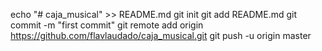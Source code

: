 echo "# caja_musical" >> README.md
git init
git add README.md
git commit -m "first commit"
git remote add origin https://github.com/flavlaudado/caja_musical.git
git push -u origin master
